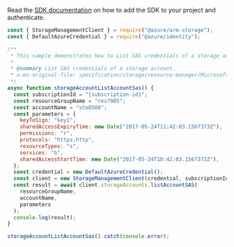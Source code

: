 Read the [SDK documentation](https://github.com/Azure/azure-sdk-for-js/blob/%40azure%2Farm-storage_17.2.0/sdk/storage/arm-storage/README.md) on how to add the SDK to your project and authenticate.

```javascript
const { StorageManagementClient } = require("@azure/arm-storage");
const { DefaultAzureCredential } = require("@azure/identity");

/**
 * This sample demonstrates how to List SAS credentials of a storage account.
 *
 * @summary List SAS credentials of a storage account.
 * x-ms-original-file: specification/storage/resource-manager/Microsoft.Storage/stable/2021-09-01/examples/StorageAccountListAccountSAS.json
 */
async function storageAccountListAccountSas() {
  const subscriptionId = "{subscription-id}";
  const resourceGroupName = "res7985";
  const accountName = "sto8588";
  const parameters = {
    keyToSign: "key1",
    sharedAccessExpiryTime: new Date("2017-05-24T11:42:03.1567373Z"),
    permissions: "r",
    protocols: "https,http",
    resourceTypes: "s",
    services: "b",
    sharedAccessStartTime: new Date("2017-05-24T10:42:03.1567373Z"),
  };
  const credential = new DefaultAzureCredential();
  const client = new StorageManagementClient(credential, subscriptionId);
  const result = await client.storageAccounts.listAccountSAS(
    resourceGroupName,
    accountName,
    parameters
  );
  console.log(result);
}

storageAccountListAccountSas().catch(console.error);
```
